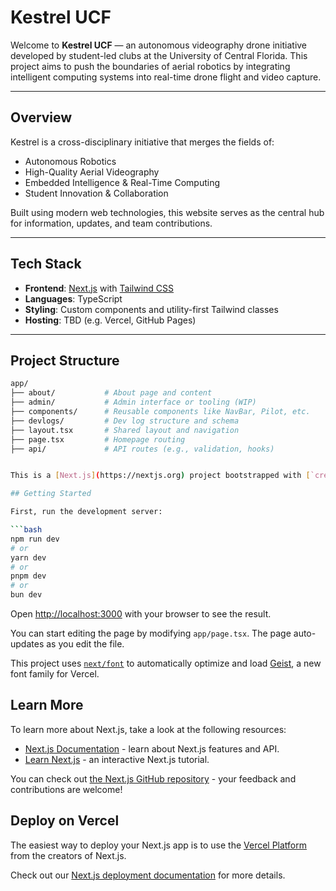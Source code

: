 # Kestrel UCF

Welcome to **Kestrel UCF** — an autonomous videography drone initiative developed by student-led clubs at the University of Central Florida. This project aims to push the boundaries of aerial robotics by integrating intelligent computing systems into real-time drone flight and video capture.

---

## Overview

Kestrel is a cross-disciplinary initiative that merges the fields of:

- Autonomous Robotics  
- High-Quality Aerial Videography  
- Embedded Intelligence & Real-Time Computing  
- Student Innovation & Collaboration  

Built using modern web technologies, this website serves as the central hub for information, updates, and team contributions.

---

## Tech Stack

- **Frontend**: [Next.js](https://nextjs.org/) with [Tailwind CSS](https://tailwindcss.com/)  
- **Languages**: TypeScript  
- **Styling**: Custom components and utility-first Tailwind classes  
- **Hosting**: TBD (e.g. Vercel, GitHub Pages)  

---

## Project Structure

```bash
app/
├── about/           # About page and content
├── admin/           # Admin interface or tooling (WIP)
├── components/      # Reusable components like NavBar, Pilot, etc.
├── devlogs/         # Dev log structure and schema
├── layout.tsx       # Shared layout and navigation
├── page.tsx         # Homepage routing
├── api/             # API routes (e.g., validation, hooks)


This is a [Next.js](https://nextjs.org) project bootstrapped with [`create-next-app`](https://nextjs.org/docs/app/api-reference/cli/create-next-app).

## Getting Started

First, run the development server:

```bash
npm run dev
# or
yarn dev
# or
pnpm dev
# or
bun dev
```

Open [http://localhost:3000](http://localhost:3000) with your browser to see the result.

You can start editing the page by modifying `app/page.tsx`. The page auto-updates as you edit the file.

This project uses [`next/font`](https://nextjs.org/docs/app/building-your-application/optimizing/fonts) to automatically optimize and load [Geist](https://vercel.com/font), a new font family for Vercel.

## Learn More

To learn more about Next.js, take a look at the following resources:

- [Next.js Documentation](https://nextjs.org/docs) - learn about Next.js features and API.
- [Learn Next.js](https://nextjs.org/learn) - an interactive Next.js tutorial.

You can check out [the Next.js GitHub repository](https://github.com/vercel/next.js) - your feedback and contributions are welcome!

## Deploy on Vercel

The easiest way to deploy your Next.js app is to use the [Vercel Platform](https://vercel.com/new?utm_medium=default-template&filter=next.js&utm_source=create-next-app&utm_campaign=create-next-app-readme) from the creators of Next.js.

Check out our [Next.js deployment documentation](https://nextjs.org/docs/app/building-your-application/deploying) for more details.
